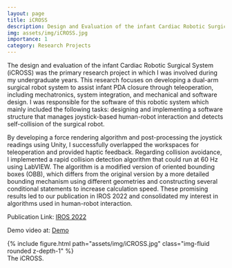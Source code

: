 ```yaml
---
layout: page
title: iCROSS
description: Design and Evaluation of the infant Cardiac Robotic Surgical System (iCROSS)
img: assets/img/iCROSS.jpg
importance: 1
category: Research Projects
---
```


The design and evaluation of the infant Cardiac Robotic Surgical System (iCROSS) was the primary research project in which I was involved during my undergraduate years. This research focuses on developing a dual-arm surgical robot system to assist infant PDA closure through teleoperation, including mechatronics, system integration, and mechanical and software design. I was responsible for the software of this robotic system which mainly included the following tasks: designing and implementing a software structure that manages joystick-based human-robot interaction and detects self-collision of the surgical robot. 

By developing a force rendering algorithm and post-processing the joystick readings using Unity, I successfully overlapped the workspaces for teleoperation and provided haptic feedback. Regarding collision avoidance, I implemented a rapid collision detection algorithm that could run at 60 Hz using LabVIEW. The algorithm is a modified version of oriented bounding boxes (OBB), which differs from the original version by a more detailed bounding mechanism using different geometries and constructing several conditional statements to increase calculation speed. These promising results led to our publication in IROS 2022 and consolidated my interest in algorithms used in human-robot interaction.

Publication Link: [IROS 2022](https://ieeexplore.ieee.org/document/9981503?fbclid=IwAR33YrXJFXWVlRh2ZS0LvqCIAdVxeTQPoBSbUfLo0q9ULANQs3EhmmIph8A)

Demo video at: [Demo](https://www.youtube.com/watch?v=RACPwt9ZMvE)


<div class="row">
    <div class="col-sm mt-3 mt-md-0">
        {% include figure.html path="assets/img/iCROSS.jpg" class="img-fluid rounded z-depth-1" %}
    </div>
</div>
<div class="caption">
    The iCROSS.
</div>